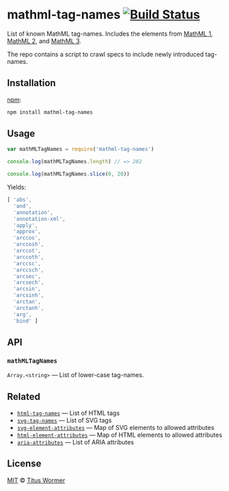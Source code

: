 # mathml-tag-names [![Build Status][build-badge]][build-page]

List of known MathML tag-names.  Includes the elements from
[MathML 1][mathml1], [MathML 2][mathml2], and
[MathML 3][mathml3].

The repo contains a script to crawl specs to include newly introduced
tag-names.

## Installation

[npm][]:

```bash
npm install mathml-tag-names
```

## Usage

```javascript
var mathMLTagNames = require('mathml-tag-names')

console.log(mathMLTagNames.length) // => 202

console.log(mathMLTagNames.slice(0, 20))
```

Yields:

```js
[ 'abs',
  'and',
  'annotation',
  'annotation-xml',
  'apply',
  'approx',
  'arccos',
  'arccosh',
  'arccot',
  'arccoth',
  'arccsc',
  'arccsch',
  'arcsec',
  'arcsech',
  'arcsin',
  'arcsinh',
  'arctan',
  'arctanh',
  'arg',
  'bind' ]
```

## API

### `mathMLTagNames`

`Array.<string>` — List of lower-case tag-names.

## Related

*   [`html-tag-names`](https://github.com/wooorm/html-tag-names)
    — List of HTML tags
*   [`svg-tag-names`](https://github.com/wooorm/svg-tag-names)
    — List of SVG tags
*   [`svg-element-attributes`](https://github.com/wooorm/svg-element-attributes)
    — Map of SVG elements to allowed attributes
*   [`html-element-attributes`](https://github.com/wooorm/html-element-attributes)
    — Map of HTML elements to allowed attributes
*   [`aria-attributes`](https://github.com/wooorm/aria-attributes)
    — List of ARIA attributes

## License

[MIT][license] © [Titus Wormer][author]

<!-- Definition -->

[build-badge]: https://img.shields.io/travis/wooorm/mathml-tag-names.svg

[build-page]: https://travis-ci.org/wooorm/mathml-tag-names

[npm]: https://docs.npmjs.com/cli/install

[license]: license

[author]: http://wooorm.com

[mathml1]: https://www.w3.org/TR/1998/REC-MathML-19980407/appendixF.html

[mathml2]: https://www.w3.org/TR/MathML2/appendixl.html

[mathml3]: https://www.w3.org/TR/MathML3/appendixi.html
